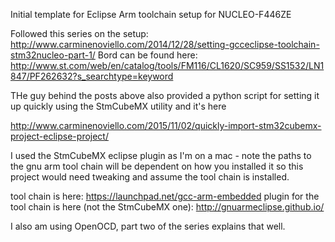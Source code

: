 Initial template for Eclipse Arm toolchain setup for NUCLEO-F446ZE

Followed this series on the setup: http://www.carminenoviello.com/2014/12/28/setting-gcceclipse-toolchain-stm32nucleo-part-1/
Bord can be found here: http://www.st.com/web/en/catalog/tools/FM116/CL1620/SC959/SS1532/LN1847/PF262632?s_searchtype=keyword

THe guy behind the posts above also provided a python script for setting it up quickly using the StmCubeMX utility and it's here 

http://www.carminenoviello.com/2015/11/02/quickly-import-stm32cubemx-project-eclipse-project/

I used the StmCubeMX eclipse plugin as I'm on a mac - note the paths to the gnu arm tool chain will be dependent on how you installed it so this project would need tweaking
and assume the tool chain is installed.

tool chain is here: https://launchpad.net/gcc-arm-embedded
plugin for the tool chain is here (not the StmCubeMX one): http://gnuarmeclipse.github.io/

I also am using OpenOCD, part two of the series explains that well.
